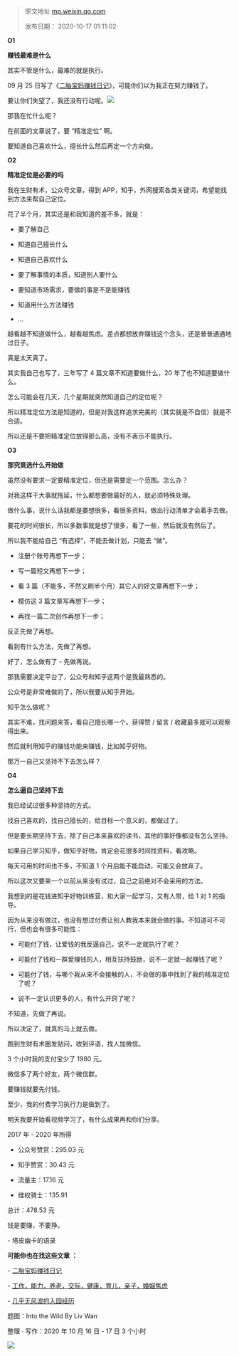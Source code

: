 > 原文地址 [mp.weixin.qq.com](https://mp.weixin.qq.com/s?__biz=MzIwMzA5NTI3NQ==&mid=2649904154&idx=1&sn=b8ed2f8124bab70f2aa8039e2251c2ef&chksm=8ed2599eb9a5d088f859715100bcac11edd70624d8a32200505e124a7efc7f41539a8b39d3a1&scene=21#wechat_redirect)
>
> 发布日期： 2020-10-17 01:11:02

**O1**  

**赚钱最难是什么**

其实不管是什么，最难的就是执行。

09 月 25 日写了《[二胎宝妈赚钱日记](http://mp.weixin.qq.com/s?__biz=MzIwMzA5NTI3NQ==&mid=2649904127&idx=1&sn=c0473f0a1ecf8220ce52545224985210&chksm=8ed25e7bb9a5d76de4d8b18209f0ce29f1be589751ed9044464189eeceea7d9262c1099661ca&scene=21#wechat_redirect)》，可能你们以为我正在努力赚钱了。

要让你们失望了，我还没有行动呢。![](https://mmbiz.qpic.cn/mmbiz_png/2qRZ6oIialEANLEmZyAFcgJWeQicUdqkklcv7bybG8Fw5k9XeO0WF1euotb233cYe7oIM61WAiafy188CyCTNZ3Aw/640?wx_fmt=png)

那我在忙什么呢？

在前面的文章说了，要 “精准定位” 啊。  

要知道自己喜欢什么，擅长什么然后再定一个方向做。

**O2**  

**精准定位是必要的吗**

我在生财有术，公众号文章，得到 APP，知乎，外网搜索各类关键词，希望能找到方法来帮自己定位。

花了半个月，其实还是和我知道的差不多，就是：

*   要了解自己
    
*   知道自己擅长什么
    
*   知道自己喜欢什么
    
*   要了解事情的本质，知道别人要什么
    
*   要知道市场需求，要做的事是不是能赚钱
    
*   知道用什么方法赚钱
    
*   ... 
    

越看越不知道做什么，越看越焦虑。差点都想放弃赚钱这个念头，还是普普通通地过日子。

真是太天真了。

其实我自己也写了，三年写了 4 篇文章不知道要做什么，20 年了也不知道要做什么。

怎么可能会在几天，几个星期就突然知道自己的定位呢？  

所以精准定位方法是知道的，但是对我这样追求完美的（其实就是不自信）就是不合适。  

所以还是不要把精准定位放得那么高，没有不表示不能执行。  

**O3**  

**那究竟选什么开始做**

虽然没有要求一定要精准定位，但还是需要定一个范围。怎么办？

对我这样干大事就拖延，什么都想要做最好的人，就必须特殊处理。  

做什么事，说什么话我都是要想很多，看很多资料，做出行动清单才会着手去做。

要花的时间很长，所以多数事就是想了很多，看了一些，然后就没有然后了。

所以我不能给自己 “有选择”，不能去做计划，只能去 “做”。

*   注册个账号再想下一步；
    
*   写一篇短文再想下一步；
    
*   看 3 篇（不能多，不然又刷半个月）其它人的好文章再想下一步；
    
*   模仿这 3 篇文章写再想下一步；  
    
*   再找一篇二次创作再想下一步；  
    

反正先做了再想。

看到有什么方法，先做了再想。  

好了，怎么做有了 - 先做再说。  

那我需要决定平台了，公众号和知乎这两个是我最熟悉的。

公众号是非常难做的了，所以我要从知乎开始。

知乎怎么做呢？

其实不难，找问题来答，看自己擅长哪一个。获得赞 / 留言 / 收藏最多就可以观察得出来。

然后就利用知乎的赚钱功能来赚钱，比如知乎好物。

那万一自己又坚持不下去怎么样？

**O4**  

**怎么逼自己坚持下去**

我已经试过很多种坚持的方式。

找自己喜欢的，找自己擅长的，给目标一个意义的，都做过了。

但是要长期坚持下去，除了自己本来喜欢的读书，其他的事好像都没有怎么坚持。

如果自己学习知乎，做知乎好物，肯定会花很多时间找资料，看攻略。

每天可用的时间也不多，不知道 1 个月后能不能启动，可能又会放弃了。  

所以这次又要来一个以前从来没有试过，自己之前绝对不会采用的方法。

我想到的是花钱进知乎好物训练营，和大家一起学习，又有人带，给 1 对 1 的指导。

因为从来没有做过，也没有想过付费让别人教我本来就会做的事。不知道可不可行，但也会有很多可能性：

*   可能付了钱，让爱钱的我反逼自己，说不一定就执行了呢？
    
*   可能付了钱和一群爱赚钱的人，相互扶持鼓励，说不一定就一起赚钱了呢？
    
*   可能付了钱，与哪个我从来不会接触的人，不会做的事中找到了我的精准定位了呢？
    
*   说不一定认识更多的人，有什么开窍了呢？
    

不知道，先做了再说。

所以决定了，就真的马上就去做。

跑到生财有术圈发贴问，收到评语，找人加微信。

3 个小时我的支付宝少了 1980 元。

微信多了两个好友，两个微信群。

要赚钱就要先付钱。

至少，我的付费学习执行力是做到了。

明天我要开始看视频学习了，有什么成果再和你们分享。

2017 年 - 2020 年所得

*   公众号赞赏：295.03 元
    
*   知乎赞赏：30.43 元
    
*   流量主：17.16 元
    
*   维权骑士：135.91
    

总计：478.53 元

钱是要赚，不要挣。

- 塔皮幽卡的语录

  

  

  

 **可能你也在找这些文章** **：**

- [二胎宝妈赚钱日记](http://mp.weixin.qq.com/s?__biz=MzIwMzA5NTI3NQ==&mid=2649904127&idx=1&sn=c0473f0a1ecf8220ce52545224985210&chksm=8ed25e7bb9a5d76de4d8b18209f0ce29f1be589751ed9044464189eeceea7d9262c1099661ca&scene=21#wechat_redirect)

- [工作，能力，养老，交际，健康，育儿，亲子，婚姻焦虑](http://mp.weixin.qq.com/s?__biz=MzIwMzA5NTI3NQ==&mid=2649903715&idx=1&sn=7715c2d6f18b95916059559549c3b1cf&chksm=8ed25fe7b9a5d6f1b607d62316abf5f7e9016ec3d42aa54573062dabc6032fc295a139a2f77a&scene=21#wechat_redirect)

- [几乎无风波的入园经历](http://mp.weixin.qq.com/s?__biz=MzIwMzA5NTI3NQ==&mid=2649903467&idx=1&sn=e1a8648841a63049a8074eea356762c7&chksm=8ed25cefb9a5d5f9c231e30ea66e1e46c4d3b32290135cd340fb68384e66cb2cdd3bed65fc13&scene=21#wechat_redirect)

  

  

题图：Into the Wild By Liv Wan

整理 · 写作：2020 年 10 月 16 日 - 17 日 3 个小时

![](https://mmbiz.qpic.cn/mmbiz_png/2qRZ6oIialEDHM2SzFv8NeRldc0O6NFvAWocxFG5BcicnYiaxicZXT1HDYfIWSxpWIhCqRpialNolYuOrCzorw3f7JA/640?wx_fmt=png)